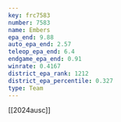 ```yaml
---
key: frc7583
number: 7583
name: Embers
epa_end: 9.88
auto_epa_end: 2.57
teleop_epa_end: 6.4
endgame_epa_end: 0.91
winrate: 0.4167
district_epa_rank: 1212
district_epa_percentile: 0.327
type: Team
---
```

[[2024ausc]]
